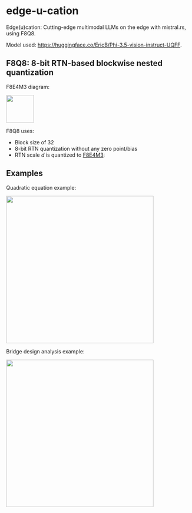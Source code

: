 # edge-u-cation
Edge(u)cation: Cutting-edge multimodal LLMs on the edge with mistral.rs, using F8Q8.

Model used: https://huggingface.co/EricB/Phi-3.5-vision-instruct-UQFF.

## F8Q8: 8-bit RTN-based blockwise nested quantization
F8E4M3 diagram:

<img src = https://github.com/user-attachments/assets/5de826f2-5c50-4a75-b9dd-f54b9e3e8d46 height = 75></img>

F8Q8 uses:
- Block size of 32
- 8-bit RTN quantization without any zero point/bias
- RTN scale $d$ is quantized to [F8E4M3](https://github.com/EricLBuehler/float8):

## Examples

Quadratic equation example:

<img src = https://github.com/user-attachments/assets/f41850c8-15f2-4997-a1ec-ea6694109022 height = 400></img>

Bridge design analysis example:

<img src = https://github.com/user-attachments/assets/67db5b2a-89a7-4898-952d-bfd85608bb88 height = 400></img>

